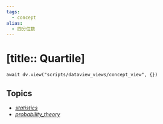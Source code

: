 ```yaml
---
tags:
  - concept
alias:
  - 四分位数
---
```


# [title:: Quartile]

```dataviewjs
await dv.view("scripts/dataview_views/concept_view", {})
```

## Topics

- [_statistics_](_statistics_.md)
- [_probability_theory_](_probability_theory_.md)
